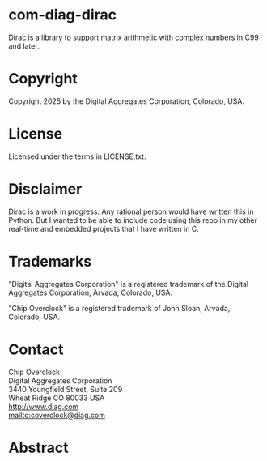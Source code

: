 # com-diag-dirac

Dirac is a library to support matrix arithmetic with complex numbers in C99 and later.

# Copyright

Copyright 2025 by the Digital Aggregates Corporation, Colorado, USA.

# License

Licensed under the terms in LICENSE.txt.

# Disclaimer

Dirac is a work in progress. Any rational person would have written
this in Python. But I wanted to be able to include code using this repo
in my other real-time and embedded projects that I have written in C.

# Trademarks

"Digital Aggregates Corporation" is a registered trademark of the Digital
Aggregates Corporation, Arvada, Colorado, USA.

"Chip Overclock" is a registered trademark of John Sloan, Arvada, Colorado,
USA.

# Contact

Chip Overclock    
Digital Aggregates Corporation    
3440 Youngfield Street, Suite 209    
Wheat Ridge CO 80033 USA    
<http://www.diag.com>    
<mailto:coverclock@diag.com>    

# Abstract

